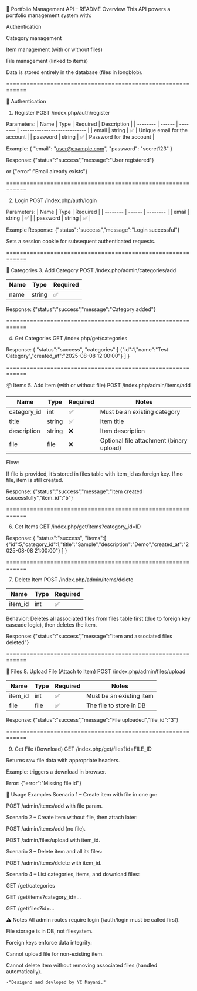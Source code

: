 📜 Portfolio Management API – README
Overview
This API powers a portfolio management system with:

Authentication

Category management

Item management (with or without files)

File management (linked to items)

Data is stored entirely in the database (files in longblob).

============================================================

🔑 Authentication
1. Register
POST /index.php/auth/register

Parameters:
| Name     | Type   | Required  | Description                  |
| -------- | ------ | --------  | ---------------------------- |
| email    | string | ✅        | Unique email for the account |
| password | string | ✅        | Password for the account     |

Example:
{
  "email": "user@example.com",
  "password": "secret123"
}

Response:
{"status":"success","message":"User registered"}

or
{"error":"Email already exists"}

============================================================

2. Login
POST /index.php/auth/login

Parameters:
| Name     | Type   | Required |
| -------- | ------ | -------- |
| email    | string | ✅       |
| password | string | ✅       |


Example Response:
{"status":"success","message":"Login successful"}

Sets a session cookie for subsequent authenticated requests.

============================================================

📂 Categories
3. Add Category
POST /index.php/admin/categories/add

| Name | Type   | Required |
| ---- | ------ | -------- |
| name | string | ✅       |

Response:
{"status":"success","message":"Category added"}

============================================================

4. Get Categories
GET /index.php/get/categories

Response:
{
  "status":"success",
  "categories":[
    {"id":1,"name":"Test Category","created_at":"2025-08-08 12:00:00"}
  ]
}

============================================================

📦 Items
5. Add Item (with or without file)
POST /index.php/admin/items/add

| Name         | Type   | Required | Notes                                    |
| ------------ | ------ | -------- | ---------------------------------------- |
| category\_id | int    | ✅       | Must be an existing category             |
| title        | string | ✅       | Item title                               |
| description  | string | ❌       | Item description                         |
| file         | file   | ❌       | Optional file attachment (binary upload) |

Flow:

If file is provided, it’s stored in files table with item_id as foreign key.
If no file, item is still created.

Response:
{"status":"success","message":"Item created successfully","item_id":"5"}

============================================================

6. Get Items
GET /index.php/get/items?category_id=ID

Response:
{
  "status":"success",
  "items":[
    {"id":5,"category_id":1,"title":"Sample","description":"Demo","created_at":"2025-08-08 21:00:00"}
  ]
}

============================================================

7. Delete Item
POST /index.php/admin/items/delete

| Name     | Type | Required |
| -------- | ---- | -------- |
| item_id  | int  | ✅      |

Behavior:
Deletes all associated files from files table first (due to foreign key cascade logic), then deletes the item.

Response:
{"status":"success","message":"Item and associated files deleted"}

============================================================

📁 Files
8. Upload File (Attach to Item)
POST /index.php/admin/files/upload

| Name     | Type | Required | Notes                    |
| -------- | ---- | -------- | ------------------------ |
| item\_id | int  | ✅       | Must be an existing item |
| file     | file | ✅       | The file to store in DB  |

Response:
{"status":"success","message":"File uploaded","file_id":"3"}

============================================================

9. Get File (Download)
GET /index.php/get/files?id=FILE_ID

Returns raw file data with appropriate headers.

Example: triggers a download in browser.

Error:
{"error":"Missing file id"}

🔄 Usage Examples
Scenario 1 – Create item with file in one go:

POST /admin/items/add with file param.

Scenario 2 – Create item without file, then attach later:

POST /admin/items/add (no file).

POST /admin/files/upload with item_id.

Scenario 3 – Delete item and all its files:

POST /admin/items/delete with item_id.

Scenario 4 – List categories, items, and download files:

GET /get/categories

GET /get/items?category_id=...

GET /get/files?id=...

⚠️ Notes
All admin routes require login (/auth/login must be called first).

File storage is in DB, not filesystem.

Foreign keys enforce data integrity:

Cannot upload file for non-existing item.

Cannot delete item without removing associated files (handled automatically).


    -"Desigend and devloped by YC Mayani."